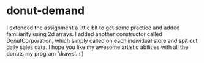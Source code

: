 # donut-demand
I extended the assignment a little bit to get some practice and added familiarity using 2d arrays. I added another constructor called DonutCorporation, which simply called on each individual store and spit out daily sales data. I hope you like my awesome artistic abilities with all the donuts my program 'draws'.   : )